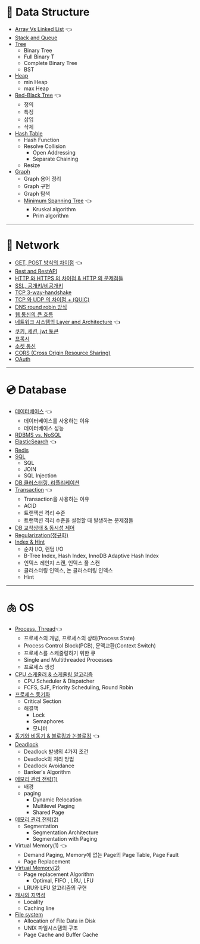 # 🌳 Data Structure
- [Array Vs Linked List](DataStructure/ArrayVSLinkedList.md) 👈
- [Stack and Queue](DataStructure/StackAndQueue.md)
- [Tree](DataStructure/Tree.md)
    - Binary Tree
    - Full Binary T
    - Complete Binary Tree
    - BST
- [Heap](DataStructure/Heap.md)
    - min Heap
    - max Heap
- [Red-Black Tree](DataStructure/Red-BlackTree.md) 👈
    - 정의
    - 특징
    - 삽입
    - 삭제
- [Hash Table](DataStructure/HashTable.md)
    - Hash Function
    - Resolve Collision
        - Open Addressing
        - Separate Chaining
    - Resize
- [Graph](DataStructure/Graph.md)
    - Graph 용어 정리
    - Graph 구현
    - Graph 탐색
    - [Minimum Spanning Tree](DataStructure/MinimumSpanningTree.md) 👈
        - Kruskal algorithm
        - Prim algorithm
---

# 🌌 Network 
- [GET, POST 방식의 차이점](Network/HTTPMethod.md) 👈
- [Rest and RestAPI](Network/Rest.md)
- [HTTP 와 HTTPS 의 차이점 & HTTP 의 문제점들](Network/HttpHttps.md)
- [SSL, 공개키/비공개키](Network/SSL.md)
- [TCP 3-way-handshake](Network/TCP_3way_handshake.md)
- [TCP 와 UDP 의 차이점 + (QUIC)](Network/TCP_UDP_QUIC.md)
- [DNS round robin 방식](Network/DNSRoundRobin.md)
- [웹 통신의 큰 흐름](Network/웹통신의큰흐름.md)
- [네트워크 시스템의 Layer and Architecture](Network/Network_Layer_Architecture%20.md) 👈
- [쿠키, 세션, jwt 토큰](Network/CookieSessionJWT.md)
- [프록시](Network/Proxy.md) 
- [소켓 통신](Network/socket.md)
- [CORS (Cross Origin Resource Sharing)](Network/CORS.md)
- [OAuth](Network/oauth.md)


---
# 💿 Database 
- [데이터베이스](Database/Database.md) 👈
    - 데이터베이스를 사용하는 이유
    - 데이터베이스 성능
- [RDBMS vs. NoSQL](Database/RDBMSvsNOSQL.md)
- [ElasticSearch](Database/ElasticSearch.md) 👈
- [Redis](Database/Redis.md)
- [SQL](Database/SQL.md)
    - SQL
    - JOIN
    - SQL Injection
- [DB 클러스터링, 리플리케이션](Database/ClusteringReplicationShardingPartitioning.md)
- [Transaction](Database/Transaction.md) 👈
    - Transaction을 사용하는 이유
    - ACID
    - 트랜잭션 격리 수준
    - 트랜잭션 격리 수준을 설정할 때 발생하는 문제점들
- [DB 교착상태 & 동시성 제어](Database/DB_DeadLock_ConcurrencyControl.md)
- [Regularization(정규화)](Database/Regularization.md)
- [Index & Hint](Database/Index.md)
    - 순차 I/O, 랜덤 I/O
    - B-Tree Index, Hash Index, InnoDB Adaptive Hash Index
    - 인덱스 레인지 스캔, 인덱스 풀 스캔
    - 클러스터링 인덱스, 논 클러스터링 인덱스
    - Hint
---
# 🫁 OS 
- [Process, Thread](OS/ProcessThread.md)👈
    - 프로세스의 개념, 프로세스의 상태(Process State)
    - Process Control Block(PCB), 문맥교환(Context Switch)
    - 프로세스를 스케줄링하기 위한 큐
    - Single and Multithreaded Processes
    - 프로세스 생성
- [CPU 스케줄러 & 스케쥴링 알고리즘](OS/CPU_Scheduler_Algorithm.md)
    - CPU Scheduler & Dispatcher
    - FCFS, SJF, Priority Scheduling, Round Robin
- [프로세스 동기화](https://github.com/CS-studi/CS-study/blob/master/CS/OS/processSynchronization.md)
    - Critical Section
    - 해결책
        - Lock
        - Semaphores
        - 모니터
- [동기와 비동기 & 블로킹과 논블로킹](OS/SyncAsyncBlockNonblock.md) 👈
- [Deadlock](OS/deadlock.md)
    - Deadlock 발생의 4가지 조건
    - Deadlock의 처리 방법
    - Deadlock Avoidance
    - Banker's Algorithm
- [메모리 관리 전략(1)](OS/Memory_Management_Paging.md)
    - 배경
    - paging
        - Dynamic Relocation
        - Multilevel Paging
        - Shared Page
- [메모리 관리 전략(2)](OS/Memory_Management_Segmentation.md)
    - Segmentation
        - Segmentation Architecture
        - Segmentation with Paging
- Virtual Memory(1) 👈
    - Demand Paging, Memory에 없는 Page의 Page Table, Page Fault
    - Page Replacement
- [Virtual Memory(2)](OS/VirtualMemory2.md)
    - Page replacement Algorithm
        - Optimal, FIFO , LRU, LFU
    - LRU와 LFU 알고리즘의 구현
- [캐시의 지역성](OS/Cache.md) 
    - Locality
    - Caching line
- [File system](OS/fileSystem.md)
    - Allocation of File Data in Disk
    - UNIX 파일시스템의 구조
    - Page Cache and Buffer Cache
    
    

